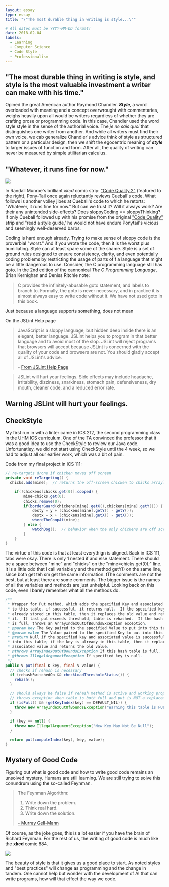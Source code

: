 ```yaml
---
layout: essay
type: essay
title: "\"The most durable thing in writing is style...\""

# All dates must be YYYY-MM-DD format!
date: 2018-02-04
labels:
  - Learning
  - Computer Science
  - Code Style
  - Professionalism
---
```


## \"The most durable thing in writing is style, and style is the most valuable investment a writer can make with his time.\" 

Opined the great American author Raymond Chandler.  _**Style**_, a word overloaded with meaning and a concept overwrought with commentaries, weighs heavily upon all would be writers regardless of whether they are crafting prose or programming code.  In this case, Chandler used the word style style in the sense of the authorial voice.  The _je ne sais quoi_ that distinguishes one writer from another.  And while all writers must find their own voice, we cab generalize Chandler's advice think of style as structured pattern or a particular design, then we shift the egocentric meaning of _**style**_ to larger issues of function and form.  After all, the quality of writing can never be measured by simple utilitarian calculus.  


## \"Whatever, it runs fine for now.\"

[<img class="ui medium right floated rounded image" src="https://imgs.xkcd.com/comics/code_quality_2_2x.png">](https://xkcd.com/1695/)

In Randall Munroe's brilliant _xkcd_ comic strip: ["Code Quality 2"](https://xkcd.com/1695/) (featured to the right), Pony-Tail once again reluctantly reviews Cueball's code.  What follows is another volley jibes at Cueball's code to which he  retorts:  "Whatever, it runs fine for now."  But can we trust it?  Will it always work?  Are their any unintended side-effects?  Does sloppyCoding == sloppyThinking?  If only Cueball followed up with his promise from the original ["Code Quality"](https://xkcd.com/1513/) strip and "read a style guide,' he would not have endure Ponytail's vicious and seemingly well-deserved barbs.

Coding is hard enough already.  Trying to make sense of sloppy code is the proverbial "worst."  And if you wrote the code, then it is the worst plus humiliating.  Style can at least spare some of the shame.  Style is a set of ground rules designed to ensure consistency, clarity, and even potentially coding problems by restricting the usage of parts of f a language that might be a little dangerous to use.  Consider, the C programming language still has goto.  In the 2nd edition of the cannonical _The C Programming Language_, Brian Kernighan and Deniss Ritchie note:

>C provides the infinitely-abusable goto statement, and labels to branch to.  Formally, the goto is never necessary, and in practice it is almost always easy to write code without it.  We have not used goto in this book.

Just because a language supports something, does not mean 

On the JSLint Help page

>JavaScript is a sloppy language, but hidden deep inside there is an elegant, better language. JSLint helps you to program in that better language and to avoid most of the slop. JSLint will reject programs that browsers will accept because JSLint is concerned with the quality of your code and browsers are not. You should gladly accept all of JSLint's advice.
>
> \- [From JSLint Help Page](http://www.jslint.com/help.html)




>JSLint will hurt your feelings. Side effects may include headache, irritability, dizziness, snarkiness, stomach pain, defensiveness, dry mouth, cleaner code, and a reduced error rate.



## Warning JSLint will hurt your feelings.



## CheckStyle

My first run in with a linter came in ICS 212, the second programming class in the UHM ICS curriculum.  One of the TA convinced the professor that it was a good idea to use the CheckStyle to review our Java code.  Unfortunatley, we did not start using CheckStyle until the 4 week, so we had to adjust all our earlier work, which was a bit of pain.

Code from my final project in ICS 111:

```java
// re-targets drone if chicken moves off screen
private void reTargeting() {
  chicks.add(mine);  // returns the off-screen chicken to chicks arraylist

	if(!chickens[chicks.get(0)].cooped) {
		mine=chicks.get(0);
		chicks.remove(0);
		if(borderGuard(chickens[mine].getX(),chickens[mine].getY())) {
			desty = y + (chickens[mine].getY() - getY());
			destx = x + (chickens[mine].getX() - getX());
			whereTheCoopAt(mine);
		} else {
			watchDog();  // behavior when the only chickens are off screen
		}
	}	
}
```

The virtue of this code is that at least everythign is aligned.  Back in ICS 111, tabs were okay.  There is only 1 nested if and else statement.  There should be a space between "mine" and "chicks" on the "mine=chicks.get(0);" line.  It is a little odd that I call variable y and the method getY() on the same line, since both get teh sm get the same information.  tThe comments are not the best, but at least there are some comments.  The bigger issue is the names of all the variables and methods are just unhelpful.  Looking back on this code, even I barely remember what all the methods do.  


```java
/**
 * Wrapper for Put method, which adds the specified Key and associated Value 
 * to this table, if successful, it returns null.  If the specified key is 
 * already stored in this table, then it replaces the old value and returns 
 * it.  If last put exceeds threshold, table is rehashed.  If the hash table
 * is full, throws an ArrayIndexOutOfBoundsException exception.
 * @param key The Key paired to the specified Value to put into this table.
 * @param value The Value paired to the specified Key to put into this table.
 * @return Null if the specified key and associated value is successfully put
 * into this table; if the key is already in this table, then it replaces the
 * associated value and returns the old value.
 * @throws ArrayIndexOutOfBoundsException If this hash table is full.
 * @throws IllegalArgumentException If specified key is null.
 */
public V put(final K key, final V value) {
  // checks if rehash is necessary
  if (rehashSwitchedOn && checkLoadThresholdStatus()) {
    rehash();
  }

  // should always be false if rehash method is active and working properly
  // throws exception when table is both full and put is NOT a replacement
  if (isFull() && (getKeyIndex(key) == DEFAULT_NIL)) {
    throw new ArrayIndexOutOfBoundsException("Warning this table is FULL!");
  }

  if (key == null) {
    throw new IllegalArgumentException("New Key May Not Be Null");
  }

  return put(computeIndex(key), key, value);
}
```

## Mystery of Good Code

Figuring out what is good code and how to write good code remains an unsolved mystery.  Humans are still learning.  We are still trying to solve this conundrum using the so-called Feynman.

>The Feynman Algorithm:
>
>    1. Write down the problem.
>    2. Think real hard.
>    3. Write down the solution.
>
> [- Murray Gell-Mann](http://wiki.c2.com/?FeynmanAlgorithm) 

Of course, as the joke goes, this is a lot easier if you have the brain of Richard Feynman.  For the rest of us, the writing of good code is much like the **xkcd** comic 884.

[<img class="ui large right floated rounded image" src="https://imgs.xkcd.com/comics/good_code.png">](https://xkcd.com/844/)

The beauty of style is that it gives us a good place to start.  As noted styles and "best practices" will change as programming and the change in tandem.  One cannot help but wonder with the development of AI that can write programs, how will that effect the way we code.
